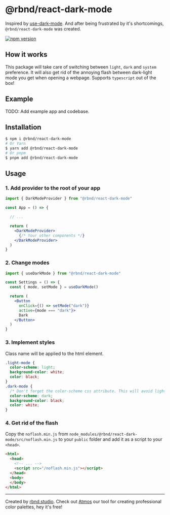 # @rbnd/react-dark-mode

Inspired by [use-dark-mode](https://github.com/donavon/use-dark-mode). And after being frustrated by it's shortcomings, `@rbnd/react-dark-mode` was created.

[![npm version](https://badge.fury.io/js/@rbnd%2Freact-dark-mode.svg)](https://badge.fury.io/js/@rbnd%2Freact-dark-mode)

## How it works

This package will take care of switching between `light`, `dark` and `system` preference. It will also get rid of the annoying flash between dark-light mode you get when opening a webpage. Supports `typescript` out of the box!

## Example

TODO: Add example app and codebase.

## Installation

```bash
$ npm i @rbnd/react-dark-mode
# Or Yarn
$ yarn add @rbnd/react-dark-mode
# Or pnpm
$ pnpm add @rbnd/react-dark-mode

```

## Usage

### 1. Add provider to the root of your app

```jsx
import { DarkModeProvider } from "@rbnd/react-dark-mode"

const App = () => {

  // ...

  return (
    <DarkModeProvider>
      {/* Your other components */}
    </DarkModeProvider>
  )
}
```

### 2. Change modes

```jsx
import { useDarkMode } from "@rbnd/react-dark-mode"

const Settings = () => {
  const { mode, setMode } = useDarkMode()

  return (
    <Button
      onClick={() => setMode("dark")}
      active={mode === "dark"}>
      Dark
    </Button>
  )
}
```

### 3. Implement styles

Class name will be applied to the html element.

```css
.light-mode {
  color-scheme: light;
  background-color: white;
  color: black;
}
.dark-mode {
  /* Don't forget the color-scheme css attribute. This will avoid light scrollbars in dark mode. */
  color-scheme: dark;
  background-color: black;
  color: white;
}
```

### 4. Get rid of the flash

Copy the `noflash.min.js` from `node_modules/@rbnd/react-dark-mode/src/noflash.min.js` to your `public` folder and add it as a script to your `<head>`.

```html
<html>
  <head>
    <!-- ... -->
    <script src="/noflash.min.js"></script>
  </head>
  <body>
  </body>
</html>
```

---

Created by [rbnd.studio](https://rbnd.studio/). Check out [Atmos](https://atmos.style/) our tool for creating professional color palettes, hey it's free!